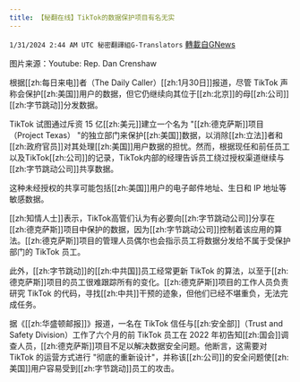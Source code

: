 ```yaml
---
title: 【秘翻在线】TikTok的数据保护项目有名无实
---
```

`1/31/2024 2:44 AM UTC 秘密翻譯組G-Translators` [轉載自GNews](https://gnews.org/articles/2268197)

图片来源：Youtube: Rep. Dan Crenshaw

根据[[zh:每日来电]]者（The Daily Caller）[[zh:1月30日]]报道，尽管 TikTok 声称会保护[[zh:美国]]用户的数据，但它仍继续向其位于[[zh:北京]]的母[[zh:公司]][[zh:字节跳动]]分发数据。

TikTok 试图通过斥资 15 亿[[zh:美元]]建立一个名为 "[[zh:德克萨斯]]项目（Project Texas） "的独立部门来保护[[zh:美国]]数据，以消除[[zh:立法]]者和[[zh:政府官员]]对其处理[[zh:美国]]用户数据的担忧。然而，根据现任和前任员工以及TikTok[[zh:公司]]的记录，TikTok内部的经理告诉员工绕过授权渠道继续与[[zh:字节跳动公司]]共享数据。

这种未经授权的共享可能包括[[zh:美国]]用户的电子邮件地址、生日和 IP 地址等敏感数据。

[[zh:知情人士]]表示，TikTok高管们认为有必要向[[zh:字节跳动公司]]分享在[[zh:德克萨斯]]项目中保护的数据，因为[[zh:字节跳动公司]]控制着该应用的算法。[[zh:德克萨斯]]项目的管理人员偶尔也会指示员工将数据分发给不属于受保护部门的 TikTok 员工。

此外，[[zh:字节跳动]]的[[zh:中共国]]员工经常更新 TikTok 的算法，以至于[[zh:德克萨斯]]项目的员工很难跟踪所有的变化。[[zh:德克萨斯]]项目的工作人员负责研究 TikTok 的代码，寻找[[zh:中共]]干预的迹象，但他们已经不堪重负，无法完成任务。

据《[[zh:华盛顿邮报]]》报道，一名在 TikTok 信任与[[zh:安全部]]（Trust and Safety Division）工作了六个月的前 TikTok 员工在 2022 年初告知[[zh:国会]]调查人员，[[zh:德克萨斯]]项目不足以解决数据安全问题。他断言，这需要对 TikTok 的运营方式进行 "彻底的重新设计"，并称该[[zh:公司]]的安全问题使[[zh:美国]]用户容易受到[[zh:字节跳动]]员工的攻击。
